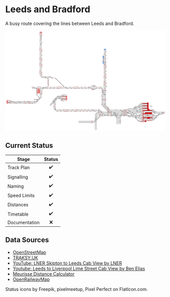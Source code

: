 # Leeds and Bradford
A busy route covering the lines between Leeds and Bradford.

![Leeds and Bradford](Images/LeedsAndBradford.bmp)

## Current Status

| Stage         | Status        |
| ------------- |:-------------:|
| Track Plan     | :heavy_check_mark: |
| Signalling      | :heavy_check_mark:      |
| Naming | :heavy_check_mark:      |
| Speed Limits | :heavy_check_mark: |
| Distances | :heavy_check_mark: |
| Timetable | :heavy_check_mark: |
| Documentation | :x:|


## Data Sources

- [OpenStreetMap](https://www.openstreetmap.org/#map=17/53.79412/-1.54820&layers=T)
- [TRAKSY.UK](https://traksy.uk/live/M+38+LEEDS)
- [YouTube: LNER Skipton to Leeds Cab View by LNER](https://youtu.be/pItOmimx1WM)
- [Youtube: Leeds to Liverpool Lime Street Cab View by Ben Elias](https://youtu.be/mie1fhduoqc)
- [Meurisse Distance Calculator](https://map.meurisse.org/)
- [OpenRailwayMap](https://www.openrailwaymap.org/)

Status icons by Freepik, pixelmeetup, Pixel Perfect on FlatIcon.com.
